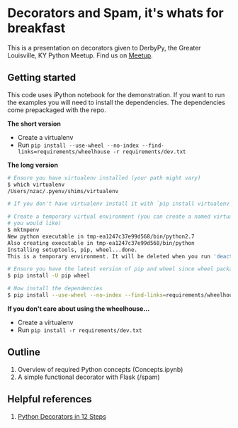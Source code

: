 # Decorators and Spam, it's whats for breakfast

This is a presentation on decorators given to DerbyPy, the Greater Louisville,
KY Python Meetup. Find us on [Meetup](https://www.meetup.com/DerbyPy).

## Getting started

This code uses iPython notebook for the demonstration. If you want to run the
examples you will need to install the dependencies. The dependencies come
prepackaged with the repo.

**The short version**
- Create a virtualenv
- Run `pip install --use-wheel --no-index --find-links=requirements/wheelhouse -r requirements/dev.txt`


**The long version**
```sh
# Ensure you have virtualenv installed (your path might vary)
$ which virtualenv
/Users/nzac/.pyenv/shims/virtualenv

# If you don't have virtualenv install it with `pip install virtualenv`

# Create a temporary virtual environment (you can create a named virtualenv if
# you would like)
$ mktmpenv
New python executable in tmp-ea1247c37e99d568/bin/python2.7
Also creating executable in tmp-ea1247c37e99d568/bin/python
Installing setuptools, pip, wheel...done.
This is a temporary environment. It will be deleted when you run 'deactivate'.

# Ensure you have the latest version of pip and wheel since wheel packages vary
$ pip install -U pip wheel

# Now install the dependencies
$ pip install --use-wheel --no-index --find-links=requirements/wheelhouse -r requirements/dev.txt
```

**If you don't care about using the wheelhouse...**
- Create a virtualenv
- Run `pip install -r requirements/dev.txt`

## Outline

1. Overview of required Python concepts (Concepts.ipynb)
1. A simple functional decorator with Flask (/spam)

## Helpful references

1. [Python Decorators in 12 Steps](http://simeonfranklin.com/blog/2012/jul/1/python-decorators-in-12-steps/)


